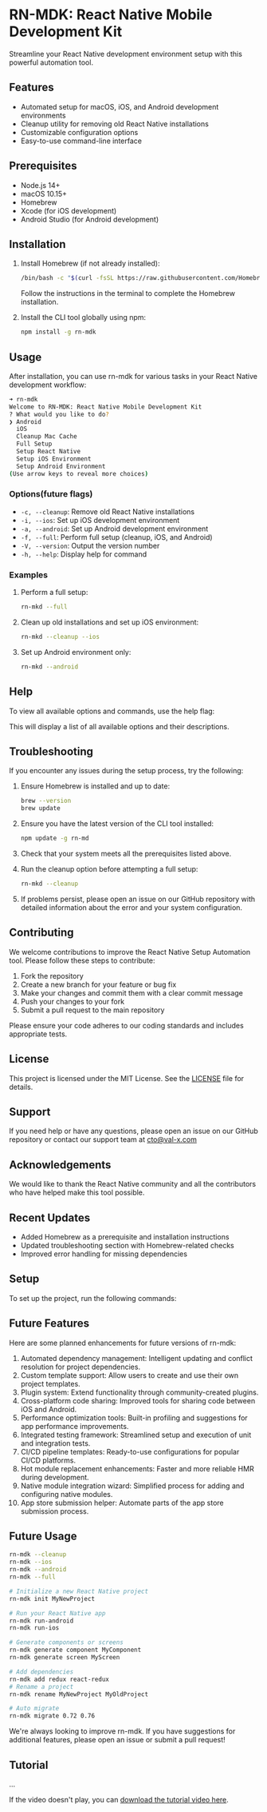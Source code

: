 # RN-MDK: React Native Mobile Development Kit

Streamline your React Native development environment setup with this powerful automation tool.

## Features

- Automated setup for macOS, iOS, and Android development environments
- Cleanup utility for removing old React Native installations
- Customizable configuration options
- Easy-to-use command-line interface

## Prerequisites

- Node.js 14+
- macOS 10.15+
- Homebrew
- Xcode (for iOS development)
- Android Studio (for Android development)

## Installation

1. Install Homebrew (if not already installed):

   ```bash
   /bin/bash -c "$(curl -fsSL https://raw.githubusercontent.com/Homebrew/install/HEAD/install.sh)"
   ```

   Follow the instructions in the terminal to complete the Homebrew installation.

2. Install the CLI tool globally using npm:

   ```bash
   npm install -g rn-mdk
   ```

## Usage

After installation, you can use rn-mdk for various tasks in your React Native development workflow:

```bash
➜ rn-mdk                    
Welcome to RN-MDK: React Native Mobile Development Kit
? What would you like to do?
❯ Android
  iOS
  Cleanup Mac Cache
  Full Setup
  Setup React Native
  Setup iOS Environment
  Setup Android Environment
(Use arrow keys to reveal more choices) 
```

### Options(future flags)

- `-c, --cleanup`: Remove old React Native installations
- `-i, --ios`: Set up iOS development environment
- `-a, --android`: Set up Android development environment
- `-f, --full`: Perform full setup (cleanup, iOS, and Android)
- `-V, --version`: Output the version number
- `-h, --help`: Display help for command

### Examples

1. Perform a full setup:

   ```bash
   rn-mkd --full
   ```

2. Clean up old installations and set up iOS environment:

   ```bash
   rn-mkd --cleanup --ios
   ```

3. Set up Android environment only:
   ```bash
   rn-mkd --android
   ```

## Help

To view all available options and commands, use the help flag:

This will display a list of all available options and their descriptions.

## Troubleshooting

If you encounter any issues during the setup process, try the following:

1. Ensure Homebrew is installed and up to date:

   ```bash
   brew --version
   brew update
   ```

2. Ensure you have the latest version of the CLI tool installed:

   ```bash
   npm update -g rn-md
   ```

3. Check that your system meets all the prerequisites listed above.

4. Run the cleanup option before attempting a full setup:

   ```bash
   rn-mkd --cleanup
   ```

5. If problems persist, please open an issue on our GitHub repository with detailed information about the error and your system configuration.

## Contributing

We welcome contributions to improve the React Native Setup Automation tool. Please follow these steps to contribute:

1. Fork the repository
2. Create a new branch for your feature or bug fix
3. Make your changes and commit them with a clear commit message
4. Push your changes to your fork
5. Submit a pull request to the main repository

Please ensure your code adheres to our coding standards and includes appropriate tests.

## License

This project is licensed under the MIT License. See the [LICENSE](LICENSE) file for details.

## Support

If you need help or have any questions, please open an issue on our GitHub repository or contact our support team at cto@val-x.com

## Acknowledgements

We would like to thank the React Native community and all the contributors who have helped make this tool possible.

## Recent Updates

- Added Homebrew as a prerequisite and installation instructions
- Updated troubleshooting section with Homebrew-related checks
- Improved error handling for missing dependencies

## Setup

To set up the project, run the following commands:

## Future Features

Here are some planned enhancements for future versions of rn-mdk:

1. Automated dependency management: Intelligent updating and conflict resolution for project dependencies.
2. Custom template support: Allow users to create and use their own project templates.
3. Plugin system: Extend functionality through community-created plugins.
4. Cross-platform code sharing: Improved tools for sharing code between iOS and Android.
5. Performance optimization tools: Built-in profiling and suggestions for app performance improvements.
6. Integrated testing framework: Streamlined setup and execution of unit and integration tests.
7. CI/CD pipeline templates: Ready-to-use configurations for popular CI/CD platforms.
8. Hot module replacement enhancements: Faster and more reliable HMR during development.
9. Native module integration wizard: Simplified process for adding and configuring native modules.
10. App store submission helper: Automate parts of the app store submission process.

## Future Usage
 ```bash
 rn-mdk --cleanup
 rn-mdk --ios
 rn-mdk --android
 rn-mdk --full

# Initialize a new React Native project
rn-mdk init MyNewProject

# Run your React Native app
rn-mdk run-android
rn-mdk run-ios

# Generate components or screens
rn-mdk generate component MyComponent
rn-mdk generate screen MyScreen

# Add dependencies
rn-mdk add redux react-redux
# Rename a project
rn-mdk rename MyNewProject MyOldProject

# Auto migrate
rn-mdk migrate 0.72 0.76
 ```

We're always looking to improve rn-mdk. If you have suggestions for additional features, please open an issue or submit a pull request!

## Tutorial

...

If the video doesn't play, you can [download the tutorial video here](assets/tutorial.mov).
